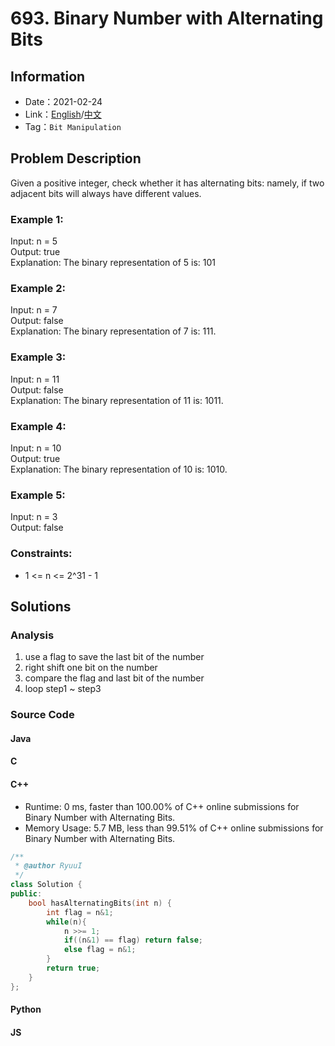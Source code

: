 # 693. Binary Number with Alternating Bits
## Information
* Date：2021-02-24
* Link：[English](https://leetcode.com/problems/binary-number-with-alternating-bits/)/[中文](https://leetcode-cn.com/problems/binary-number-with-alternating-bits/)
* Tag：`Bit Manipulation`

## Problem Description
Given a positive integer, check whether it has alternating bits: namely, if two adjacent bits will always have different values.
### Example 1:
Input: n = 5   
Output: true   
Explanation: The binary representation of 5 is: 101
### Example 2:
Input: n = 7   
Output: false   
Explanation: The binary representation of 7 is: 111.
### Example 3:
Input: n = 11   
Output: false   
Explanation: The binary representation of 11 is: 1011.
### Example 4:
Input: n = 10   
Output: true   
Explanation: The binary representation of 10 is: 1010.
### Example 5:
Input: n = 3   
Output: false
### Constraints:
* 1 <= n <= 2^31 - 1
## Solutions  
### Analysis
1. use a flag to save the last bit of the number
2. right shift one bit on the number
3. compare the flag and last bit of the number
4. loop step1 ~ step3
### Source Code
#### Java
#### C
#### C++
* Runtime: 0 ms, faster than 100.00% of C++ online submissions for Binary Number with Alternating Bits.
* Memory Usage: 5.7 MB, less than 99.51% of C++ online submissions for Binary Number with Alternating Bits.
```cpp
/**
 * @author RyuuI
 */
class Solution {
public:
    bool hasAlternatingBits(int n) {
        int flag = n&1;
        while(n){
            n >>= 1;
            if((n&1) == flag) return false;
            else flag = n&1;
        }
        return true;
    }
};
```
#### Python
#### JS
